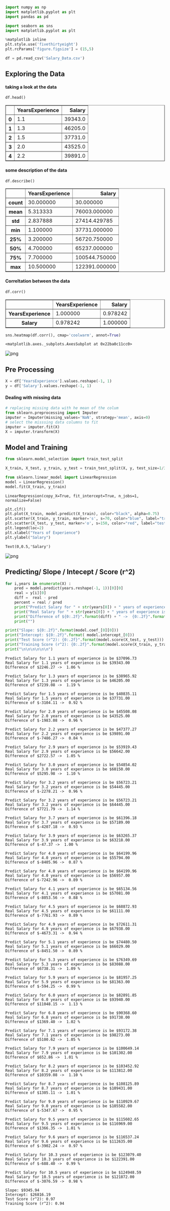 

```python
import numpy as np
import matplotlib.pyplot as plt
import pandas as pd

import seaborn as sns
import matplotlib.pyplot as plt

%matplotlib inline
plt.style.use('fivethirtyeight')
plt.rcParams['figure.figsize'] = (15,5)
```


```python
df = pd.read_csv('Salary_Data.csv')
```

## Exploring the Data

#### taking a look at the data


```python
df.head()
```




<div>
<style>
    .dataframe thead tr:only-child th {
        text-align: right;
    }

    .dataframe thead th {
        text-align: left;
    }

    .dataframe tbody tr th {
        vertical-align: top;
    }
</style>
<table border="1" class="dataframe">
  <thead>
    <tr style="text-align: right;">
      <th></th>
      <th>YearsExperience</th>
      <th>Salary</th>
    </tr>
  </thead>
  <tbody>
    <tr>
      <th>0</th>
      <td>1.1</td>
      <td>39343.0</td>
    </tr>
    <tr>
      <th>1</th>
      <td>1.3</td>
      <td>46205.0</td>
    </tr>
    <tr>
      <th>2</th>
      <td>1.5</td>
      <td>37731.0</td>
    </tr>
    <tr>
      <th>3</th>
      <td>2.0</td>
      <td>43525.0</td>
    </tr>
    <tr>
      <th>4</th>
      <td>2.2</td>
      <td>39891.0</td>
    </tr>
  </tbody>
</table>
</div>



#### some description of the data


```python
df.describe()
```




<div>
<style>
    .dataframe thead tr:only-child th {
        text-align: right;
    }

    .dataframe thead th {
        text-align: left;
    }

    .dataframe tbody tr th {
        vertical-align: top;
    }
</style>
<table border="1" class="dataframe">
  <thead>
    <tr style="text-align: right;">
      <th></th>
      <th>YearsExperience</th>
      <th>Salary</th>
    </tr>
  </thead>
  <tbody>
    <tr>
      <th>count</th>
      <td>30.000000</td>
      <td>30.000000</td>
    </tr>
    <tr>
      <th>mean</th>
      <td>5.313333</td>
      <td>76003.000000</td>
    </tr>
    <tr>
      <th>std</th>
      <td>2.837888</td>
      <td>27414.429785</td>
    </tr>
    <tr>
      <th>min</th>
      <td>1.100000</td>
      <td>37731.000000</td>
    </tr>
    <tr>
      <th>25%</th>
      <td>3.200000</td>
      <td>56720.750000</td>
    </tr>
    <tr>
      <th>50%</th>
      <td>4.700000</td>
      <td>65237.000000</td>
    </tr>
    <tr>
      <th>75%</th>
      <td>7.700000</td>
      <td>100544.750000</td>
    </tr>
    <tr>
      <th>max</th>
      <td>10.500000</td>
      <td>122391.000000</td>
    </tr>
  </tbody>
</table>
</div>



#### Correltation between the data


```python
df.corr()
```




<div>
<style>
    .dataframe thead tr:only-child th {
        text-align: right;
    }

    .dataframe thead th {
        text-align: left;
    }

    .dataframe tbody tr th {
        vertical-align: top;
    }
</style>
<table border="1" class="dataframe">
  <thead>
    <tr style="text-align: right;">
      <th></th>
      <th>YearsExperience</th>
      <th>Salary</th>
    </tr>
  </thead>
  <tbody>
    <tr>
      <th>YearsExperience</th>
      <td>1.000000</td>
      <td>0.978242</td>
    </tr>
    <tr>
      <th>Salary</th>
      <td>0.978242</td>
      <td>1.000000</td>
    </tr>
  </tbody>
</table>
</div>




```python
sns.heatmap(df.corr(), cmap='coolwarm', annot=True)
```




    <matplotlib.axes._subplots.AxesSubplot at 0x22ba0c11cc0>




![png](output_9_1.png)


## Pre Processing


```python
X = df['YearsExperience'].values.reshape(-1, 1)
y = df['Salary'].values.reshape(-1, 1)
```

#### Dealing with missing data


```python
# replacing missing data with he mean of the colum
from sklearn.preprocessing import Imputer
imputer = Imputer(missing_values='NaN', strategy='mean', axis=0)
# select the misssing data columns to fit
imputer = imputer.fit(X)
X = imputer.transform(X)
```

## Model and Training


```python
from sklearn.model_selection import train_test_split
```


```python
X_train, X_test, y_train, y_test = train_test_split(X, y, test_size=1/3, random_state=0)
```


```python
from sklearn.linear_model import LinearRegression
model = LinearRegression()
model.fit(X_train, y_train)
```




    LinearRegression(copy_X=True, fit_intercept=True, n_jobs=1, normalize=False)




```python
plt.clf()
plt.plot(X_train, model.predict(X_train), color="black", alpha=0.75)
plt.scatter(X_train, y_train, marker='s', s=70, color="blue", label="train data")
plt.scatter(X_test, y_test, marker='o', s=150, color="red", label="test data")
plt.legend(loc=2)
plt.xlabel("Years of Experience")
plt.ylabel("Salary")
```




    Text(0,0.5,'Salary')




![png](output_18_1.png)


## Predicting/ Slope / Intecept / Score (r^2)


```python
for i,years in enumerate(X) :
    pred = model.predict(years.reshape(-1, 1))[0][0]
    real = y[i][0]
    diff =  real - pred
    percent = real / pred
    print("Predict Salary for " + str(years[0]) + " years of experience is be ${0:.2f}".format(pred) )
    print("Real Salary for " + str(years[0]) + " years of experience is be ${0:.2f}".format(real) )
    print("Difference of ${0:.2f}".format(diff) + " ->  {0:.2f}".format(percent) + " %" )
    print("")

print("Slope: ${0:.2f}".format(model.coef_[0][0]))
print("Intercept: ${0:.2f}".format( model.intercept_[0]))
print("Test Score (r^2): {0:.2f}".format(model.score(X_test, y_test)))
print("Training Score (r^2): {0:.2f}".format(model.score(X_train, y_train)))
print("\n\n\n\n\n\n")
```

    Predict Salary for 1.1 years of experience is be $37096.73
    Real Salary for 1.1 years of experience is be $39343.00
    Difference of $2246.27 ->  1.06 %
    
    Predict Salary for 1.3 years of experience is be $38965.92
    Real Salary for 1.3 years of experience is be $46205.00
    Difference of $7239.08 ->  1.19 %
    
    Predict Salary for 1.5 years of experience is be $40835.11
    Real Salary for 1.5 years of experience is be $37731.00
    Difference of $-3104.11 ->  0.92 %
    
    Predict Salary for 2.0 years of experience is be $45508.08
    Real Salary for 2.0 years of experience is be $43525.00
    Difference of $-1983.08 ->  0.96 %
    
    Predict Salary for 2.2 years of experience is be $47377.27
    Real Salary for 2.2 years of experience is be $39891.00
    Difference of $-7486.27 ->  0.84 %
    
    Predict Salary for 2.9 years of experience is be $53919.43
    Real Salary for 2.9 years of experience is be $56642.00
    Difference of $2722.57 ->  1.05 %
    
    Predict Salary for 3.0 years of experience is be $54854.02
    Real Salary for 3.0 years of experience is be $60150.00
    Difference of $5295.98 ->  1.10 %
    
    Predict Salary for 3.2 years of experience is be $56723.21
    Real Salary for 3.2 years of experience is be $54445.00
    Difference of $-2278.21 ->  0.96 %
    
    Predict Salary for 3.2 years of experience is be $56723.21
    Real Salary for 3.2 years of experience is be $64445.00
    Difference of $7721.79 ->  1.14 %
    
    Predict Salary for 3.7 years of experience is be $61396.18
    Real Salary for 3.7 years of experience is be $57189.00
    Difference of $-4207.18 ->  0.93 %
    
    Predict Salary for 3.9 years of experience is be $63265.37
    Real Salary for 3.9 years of experience is be $63218.00
    Difference of $-47.37 ->  1.00 %
    
    Predict Salary for 4.0 years of experience is be $64199.96
    Real Salary for 4.0 years of experience is be $55794.00
    Difference of $-8405.96 ->  0.87 %
    
    Predict Salary for 4.0 years of experience is be $64199.96
    Real Salary for 4.0 years of experience is be $56957.00
    Difference of $-7242.96 ->  0.89 %
    
    Predict Salary for 4.1 years of experience is be $65134.56
    Real Salary for 4.1 years of experience is be $57081.00
    Difference of $-8053.56 ->  0.88 %
    
    Predict Salary for 4.5 years of experience is be $68872.93
    Real Salary for 4.5 years of experience is be $61111.00
    Difference of $-7761.93 ->  0.89 %
    
    Predict Salary for 4.9 years of experience is be $72611.31
    Real Salary for 4.9 years of experience is be $67938.00
    Difference of $-4673.31 ->  0.94 %
    
    Predict Salary for 5.1 years of experience is be $74480.50
    Real Salary for 5.1 years of experience is be $66029.00
    Difference of $-8451.50 ->  0.89 %
    
    Predict Salary for 5.3 years of experience is be $76349.69
    Real Salary for 5.3 years of experience is be $83088.00
    Difference of $6738.31 ->  1.09 %
    
    Predict Salary for 5.9 years of experience is be $81957.25
    Real Salary for 5.9 years of experience is be $81363.00
    Difference of $-594.25 ->  0.99 %
    
    Predict Salary for 6.0 years of experience is be $82891.85
    Real Salary for 6.0 years of experience is be $93940.00
    Difference of $11048.15 ->  1.13 %
    
    Predict Salary for 6.8 years of experience is be $90368.60
    Real Salary for 6.8 years of experience is be $91738.00
    Difference of $1369.40 ->  1.02 %
    
    Predict Salary for 7.1 years of experience is be $93172.38
    Real Salary for 7.1 years of experience is be $98273.00
    Difference of $5100.62 ->  1.05 %
    
    Predict Salary for 7.9 years of experience is be $100649.14
    Real Salary for 7.9 years of experience is be $101302.00
    Difference of $652.86 ->  1.01 %
    
    Predict Salary for 8.2 years of experience is be $103452.92
    Real Salary for 8.2 years of experience is be $113812.00
    Difference of $10359.08 ->  1.10 %
    
    Predict Salary for 8.7 years of experience is be $108125.89
    Real Salary for 8.7 years of experience is be $109431.00
    Difference of $1305.11 ->  1.01 %
    
    Predict Salary for 9.0 years of experience is be $110929.67
    Real Salary for 9.0 years of experience is be $105582.00
    Difference of $-5347.67 ->  0.95 %
    
    Predict Salary for 9.5 years of experience is be $115602.65
    Real Salary for 9.5 years of experience is be $116969.00
    Difference of $1366.35 ->  1.01 %
    
    Predict Salary for 9.6 years of experience is be $116537.24
    Real Salary for 9.6 years of experience is be $112635.00
    Difference of $-3902.24 ->  0.97 %
    
    Predict Salary for 10.3 years of experience is be $123079.40
    Real Salary for 10.3 years of experience is be $122391.00
    Difference of $-688.40 ->  0.99 %
    
    Predict Salary for 10.5 years of experience is be $124948.59
    Real Salary for 10.5 years of experience is be $121872.00
    Difference of $-3076.59 ->  0.98 %
    
    Slope: $9345.94
    Intercept: $26816.19
    Test Score (r^2): 0.97
    Training Score (r^2): 0.94
    
    
    
    
    
    
    
    
